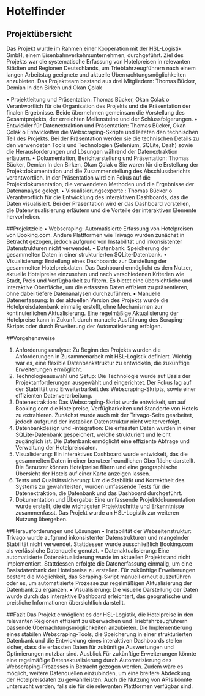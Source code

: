 # Hotelfinder

## Projektübersicht
Das Projekt wurde im Rahmen einer Kooperation mit der HSL-Logistik GmbH, einem Eisenbahnverkehrsunternehmen, durchgeführt. Ziel des Projekts war die systematische Erfassung von Hotelpreisen in relevanten Städten und Regionen Deutschlands, um Triebfahrzeugführern nach einem langen Arbeitstag geeignete und aktuelle Übernachtungsmöglichkeiten anzubieten. Das Projektteam bestand aus drei Mitgliedern: 
Thomas Bücker, Demian In den Birken und Okan Çolak

•	Projektleitung und Präsentation: Thomas Bücker, Okan Çolak
o	Verantwortlich für die Organisation des Projekts und die Präsentation der finalen Ergebnisse. Beide übernehmen gemeinsam die Vorstellung des Gesamtprojekts, der erreichten Meilensteine und der Schlussfolgerungen.
•	Entwickler für Datenextraktion und Präsentation: Thomas Bücker, Okan Çolak
o	Entwickelten die Webscraping-Skripte und leiteten den technischen Teil des Projekts. Bei der Präsentation werden sie die technischen Details zu den verwendeten Tools und Technologien (Selenium, SQLite, Dash) sowie die Herausforderungen und Lösungen während der Datenextraktion erläutern.
•	Dokumentation, Berichterstellung und Präsentation: Thomas Bücker, Demian In den Birken, Okan Çolak
o	Sie waren für die Erstellung der Projektdokumentation und die Zusammenstellung des Abschlussberichts verantwortlich. In der Präsentation wird ein Fokus auf die Projektdokumentation, die verwendeten Methoden und die Ergebnisse der Datenanalyse gelegt.
•	Visualisierungsexperte : Thomas Bücker
o	Verantwortlich für die Entwicklung des interaktiven Dashboards, das die Daten visualisiert. Bei der Präsentation wird er das Dashboard vorstellen, die Datenvisualisierung erläutern und die Vorteile der interaktiven Elemente hervorheben.



##Projektziele
•	Webscraping:  Automatisierte Erfassung von Hotelpreisen von Booking.com. Andere Plattformen wie Trivago wurden zunächst in Betracht gezogen, jedoch aufgrund von Instabilität und inkonsistenter Datenstrukturen nicht verwendet.
•	Datenbank:  Speicherung der gesammelten Daten in einer strukturierten SQLite-Datenbank.
•	Visualisierung:  Erstellung eines Dashboards zur Darstellung der gesammelten Hotelpreisdaten. Das Dashboard ermöglicht es dem Nutzer, aktuelle Hotelpreise einzusehen und nach verschiedenen Kriterien wie Stadt, Preis und Verfügbarkeit zu filtern. Es bietet eine übersichtliche und interaktive Oberfläche, um die erfassten Daten effizient zu präsentieren, ohne dabei tiefere Datenanalysen durchzuführen.
•	Manuelle Datenerfassung:  In der aktuellen Version des Projekts wurde die Hotelpreisdatenbank einmalig erstellt, ohne Mechanismen zur kontinuierlichen Aktualisierung. Eine regelmäßige Aktualisierung der Hotelpreise kann in Zukunft durch manuelle Ausführung des Scraping-Skripts oder durch Erweiterung der Automatisierung erfolgen.


##Vorgehensweise
1.	Anforderungsanalyse:  Zu Beginn des Projekts wurden die Anforderungen in Zusammenarbeit mit HSL-Logistik definiert. Wichtig war es, eine flexible Datenbankstruktur zu entwickeln, die zukünftige Erweiterungen ermöglicht.
2.	Technologieauswahl und Setup:  Die Technologie wurde auf Basis der Projektanforderungen ausgewählt und eingerichtet. Der Fokus lag auf der Stabilität und Erweiterbarkeit des Webscraping-Skripts, sowie einer effizienten Datenverarbeitung.
3.	Datenextraktion:  Das Webscraping-Skript wurde entwickelt, um auf Booking.com die Hotelpreise, Verfügbarkeiten und Standorte von Hotels zu extrahieren. Zunächst wurde auch mit der Trivago-Seite gearbeitet, jedoch aufgrund der instabilen Datenstruktur nicht weiterverfolgt.
4.	Datenbankdesign und -integration:  Die erfassten Daten wurden in einer SQLite-Datenbank gespeichert, welche strukturiert und leicht zugänglich ist. Die Datenbank ermöglicht eine effiziente Abfrage und Verwaltung der Hotelpreisdaten.
5.	Visualisierung:  Ein interaktives Dashboard wurde entwickelt, das die gesammelten Daten in einer benutzerfreundlichen Oberfläche darstellt. Die Benutzer können Hotelpreise filtern und eine geographische Übersicht der Hotels auf einer Karte anzeigen lassen.
6.	Tests und Qualitätssicherung: Um die Stabilität und Korrektheit des Systems zu gewährleisten, wurden umfassende Tests für die Datenextraktion, die Datenbank und das Dashboard durchgeführt.
7.	Dokumentation und Übergabe:  Eine umfassende Projektdokumentation wurde erstellt, die die wichtigsten Projektschritte und Erkenntnisse zusammenfasst. Das Projekt wurde an HSL-Logistik zur weiteren Nutzung übergeben.


##Herausforderungen und Lösungen
•	Instabilität der Webseitenstruktur:  Trivago wurde aufgrund inkonsistenter Datenstrukturen und mangelnder Stabilität nicht verwendet. Stattdessen wurde ausschließlich Booking.com als verlässliche Datenquelle genutzt.
•	Datenaktualisierung:  Eine automatisierte Datenaktualisierung wurde im aktuellen Projektstand nicht implementiert. Stattdessen erfolgte die Datenerfassung einmalig, um eine Basisdatenbank der Hotelpreise zu erstellen. Für zukünftige Erweiterungen besteht die Möglichkeit, das Scraping-Skript manuell erneut auszuführen oder es, um automatisierte Prozesse zur regelmäßigen Aktualisierung der Datenbank zu ergänzen.
•	Visualisierung:  Die visuelle Darstellung der Daten wurde durch das interaktive Dashboard erleichtert, das geografische und preisliche Informationen übersichtlich darstellt.



##Fazit
Das Projekt ermöglicht es der HSL-Logistik, die Hotelpreise in den relevanten Regionen effizient zu überwachen und Triebfahrzeugführern passende Übernachtungsmöglichkeiten anzubieten. Die Implementierung eines stabilen Webscraping-Tools, die Speicherung in einer strukturierten Datenbank und die Entwicklung eines interaktiven Dashboards stellen sicher, dass die erfassten Daten für zukünftige Auswertungen und Optimierungen nutzbar sind.
Ausblick
Für zukünftige Erweiterungen könnte eine regelmäßige Datenaktualisierung durch Automatisierung des Webscraping-Prozesses in Betracht gezogen werden. Zudem wäre es möglich, weitere Datenquellen einzubinden, um eine breitere Abdeckung der Hotelpreisdaten zu gewährleisten. Auch die Nutzung von APIs könnte untersucht werden, falls sie für die relevanten Plattformen verfügbar sind. 

